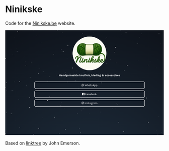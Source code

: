 # Ninikske

Code for the [Ninikske.be](http://ninikske.be/) website.

![Ninikske website screenshot](screenshot.png)

Based on [linktree](https://johnggli.github.io/linktree) by John Emerson.
